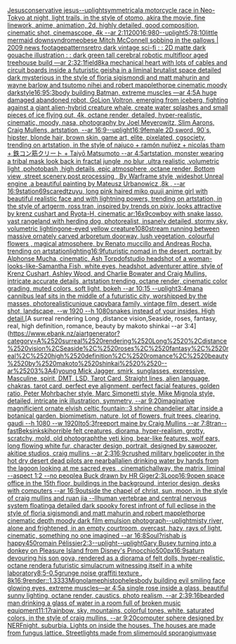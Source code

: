 [Jesus](https://www.ebank.nz/aiartgenerator?category=Jesus)[conservative jesus](https://www.ebank.nz/aiartgenerator?category=conservative%2520jesus)[--uplight](https://www.ebank.nz/aiartgenerator?category=--uplight)[symmetrical](https://www.ebank.nz/aiartgenerator?category=symmetrical)[a motorcycle race in Neo-Tokyo at night, light trails, in the style of otomo, akira the movie, fine linework, anime, animation, 2d, highly detailed, good composition, cinematic shot, cinemascope, 4k --ar 2:1](https://www.ebank.nz/aiartgenerator?category=a%2520motorcycle%2520race%2520in%2520Neo-Tokyo%2520at%2520night%2C%2520light%2520trails%2C%2520in%2520the%2520style%2520of%2520otomo%2C%2520akira%2520the%2520movie%2C%2520fine%2520linework%2C%2520anime%2C%2520animation%2C%25202d%2C%2520highly%2520detailed%2C%2520good%2520composition%2C%2520cinematic%2520shot%2C%2520cinemascope%2C%25204k%2520--ar%25202%3A1)[1200](https://www.ebank.nz/aiartgenerator?category=1200)[16:9](https://www.ebank.nz/aiartgenerator?category=16%3A9)[80](https://www.ebank.nz/aiartgenerator?category=80)[--uplight](https://www.ebank.nz/aiartgenerator?category=--uplight)[5:7](https://www.ebank.nz/aiartgenerator?category=5%3A7)[8:10](https://www.ebank.nz/aiartgenerator?category=8%3A10)[little mermaid downsyndrome](https://www.ebank.nz/aiartgenerator?category=little%2520mermaid%2520downsyndrome)[obese Mitch McConnell sobbing in the gallows | 2009 news footage](https://www.ebank.nz/aiartgenerator?category=obese%2520Mitch%2520McConnell%2520sobbing%2520in%2520the%2520gallows%2520%7C%25202009%2520news%2520footage)[patterns](https://www.ebank.nz/aiartgenerator?category=patterns)[retro dark vintage sci-fi : : 2D matte dark gouache illustration : : dark green tall cerebral robotic multifloor aged treehouse build —ar 2:3](https://www.ebank.nz/aiartgenerator?category=retro%2520dark%2520vintage%2520sci-fi%2520%3A%2520%3A%25202D%2520matte%2520dark%2520gouache%2520illustration%2520%3A%2520%3A%2520dark%2520green%2520tall%2520cerebral%2520robotic%2520multifloor%2520aged%2520treehouse%2520build%2520%E2%80%94ar%25202%3A3)[2:1](https://www.ebank.nz/aiartgenerator?category=2%3A1)[field](https://www.ebank.nz/aiartgenerator?category=field)[8k](https://www.ebank.nz/aiartgenerator?category=8k)[a mechanical heart with lots of cables and circuit boards inside a futuristic geisha in a liminal brutalist space detailed dark mysterious in the style of floria sigismondi and matt mahurin and wayne barlow and tsutomo nihei and robert mapplethorpe cinematic moody dark](https://www.ebank.nz/aiartgenerator?category=a%2520mechanical%2520heart%2520with%2520lots%2520of%2520cables%2520and%2520circuit%2520boards%2520inside%2520a%2520futuristic%2520geisha%2520in%2520a%2520liminal%2520brutalist%2520space%2520detailed%2520dark%2520mysterious%2520in%2520the%2520style%2520of%2520floria%2520sigismondi%2520and%2520matt%2520mahurin%2520and%2520wayne%2520barlow%2520and%2520tsutomo%2520nihei%2520and%2520robert%2520mapplethorpe%2520cinematic%2520moody%2520dark)[style](https://www.ebank.nz/aiartgenerator?category=style)[16:9](https://www.ebank.nz/aiartgenerator?category=16%3A9)[5:3](https://www.ebank.nz/aiartgenerator?category=5%3A3)[body building Batman, extreme muscles —ar 4:5](https://www.ebank.nz/aiartgenerator?category=body%2520building%2520Batman%2C%2520extreme%2520muscles%2520%E2%80%94ar%25204%3A5)[A huge damaged abandoned robot, GoLion Voltron, emerging from iceberg, fighting against a giant alien-hybrid creature whale, create water splashes and small pieces of ice flying out, 4k, octane render, detailed, hyper-realistic, cinematic, moody, nasa, photography by Joel Meyerowitz, Slim Aarons, Craig Mullens, artstation, --ar 16:9](https://www.ebank.nz/aiartgenerator?category=A%2520huge%2520damaged%2520abandoned%2520robot%2C%2520GoLion%2520Voltron%2C%2520emerging%2520from%2520iceberg%2C%2520fighting%2520against%2520a%2520giant%2520alien-hybrid%2520creature%2520whale%2C%2520create%2520water%2520splashes%2520and%2520small%2520pieces%2520of%2520ice%2520flying%2520out%2C%25204k%2C%2520octane%2520render%2C%2520detailed%2C%2520hyper-realistic%2C%2520cinematic%2C%2520moody%2C%2520nasa%2C%2520photography%2520by%2520Joel%2520Meyerowitz%2C%2520Slim%2520Aarons%2C%2520Craig%2520Mullens%2C%2520artstation%2C%2520--ar%252016%3A9)[--uplight](https://www.ebank.nz/aiartgenerator?category=--uplight)[16:9](https://www.ebank.nz/aiartgenerator?category=16%3A9)[female 2D sword, 90´s, hipster, blonde hair, brown skin, game art, elite, pixelated, cgsociety, trending on artstation, in the style of najuco + ramón nuñjez + nicolas tham + 鉄コン筋クリート + Taiyō Matsumoto --ar 4:5](https://www.ebank.nz/aiartgenerator?category=female%25202D%2520sword%2C%252090%C2%B4s%2C%2520hipster%2C%2520blonde%2520hair%2C%2520brown%2520skin%2C%2520game%2520art%2C%2520elite%2C%2520pixelated%2C%2520cgsociety%2C%2520trending%2520on%2520artstation%2C%2520in%2520the%2520style%2520of%2520najuco%2520%2B%2520ram%C3%B3n%2520nu%C3%B1jez%2520%2B%2520nicolas%2520tham%2520%2B%2520%E9%89%84%E3%82%B3%E3%83%B3%E7%AD%8B%E3%82%AF%E3%83%AA%E3%83%BC%E3%83%88%2520%2B%2520Taiy%C5%8D%2520Matsumoto%2520--ar%25204%3A5)[artstation, monster wearing a tribal mask look back in fractal jungle ,no blur ,ultra realistic ,volumetric light ,pohotobash ,high details ,epic atmosphere ,octane render, Bottom view ,street scenery,post processing , By Warframe style ,wideshot,Unreal engine ,a beautiful painting by Mateusz Urbanowicz ,8k , --ar 16:9](https://www.ebank.nz/aiartgenerator?category=artstation%2C%2520monster%2520wearing%2520a%2520tribal%2520mask%2520look%2520back%2520in%2520fractal%2520jungle%2520%2Cno%2520blur%2520%2Cultra%2520realistic%2520%2Cvolumetric%2520light%2520%2Cpohotobash%2520%2Chigh%2520details%2520%2Cepic%2520atmosphere%2520%2Coctane%2520render%2C%2520Bottom%2520view%2520%2Cstreet%2520scenery%2Cpost%2520processing%2520%2C%2520By%2520Warframe%2520style%2520%2Cwideshot%2CUnreal%2520engine%2520%2Ca%2520beautiful%2520painting%2520by%2520Mateusz%2520Urbanowicz%2520%2C8k%2520%2C%2520--ar%252016%3A9)[station](https://www.ebank.nz/aiartgenerator?category=station)[69](https://www.ebank.nz/aiartgenerator?category=69)[scared](https://www.ebank.nz/aiartgenerator?category=scared)[tzuyu, long pink haired miko guuji anime girl with beautiful realistic face and with lightning powers, trending on artstation, in the style of artgerm, ross tran, inspired by trends on pixiv, looks attractive by krenz cushart and Ryota-H, cinematic ar:16x9](https://www.ebank.nz/aiartgenerator?category=tzuyu%2C%2520long%2520pink%2520haired%2520miko%2520guuji%2520anime%2520girl%2520with%2520beautiful%2520realistic%2520face%2520and%2520with%2520lightning%2520powers%2C%2520trending%2520on%2520artstation%2C%2520in%2520the%2520style%2520of%2520artgerm%2C%2520ross%2520tran%2C%2520inspired%2520by%2520trends%2520on%2520pixiv%2C%2520looks%2520attractive%2520by%2520krenz%2520cushart%2520and%2520Ryota-H%2C%2520cinematic%2520ar%3A16x9)[cowboy with snake lasso, vast rangeland with herding dog, photorealist, insanely detailed, stormy sky, volumetric lighting](https://www.ebank.nz/aiartgenerator?category=cowboy%2520with%2520snake%2520lasso%2C%2520vast%2520rangeland%2520with%2520herding%2520dog%2C%2520photorealist%2C%2520insanely%2520detailed%2C%2520stormy%2520sky%2C%2520volumetric%2520lighting)[one-eyed yellow creature](https://www.ebank.nz/aiartgenerator?category=one-eyed%2520yellow%2520creature)[1080](https://www.ebank.nz/aiartgenerator?category=1080)[stream running between massive ornately carved arboretum doorway, lush vegetation, colourful flowers , magical atmosphere, by Renato muccillo and Andreas Rocha, trending on artstation](https://www.ebank.nz/aiartgenerator?category=stream%2520running%2520between%2520massive%2520ornately%2520carved%2520arboretum%2520doorway%2C%2520lush%2520vegetation%2C%2520colourful%2520flowers%2520%2C%2520magical%2520atmosphere%2C%2520by%2520Renato%2520muccillo%2520and%2520Andreas%2520Rocha%2C%2520trending%2520on%2520artstation)[lighting](https://www.ebank.nz/aiartgenerator?category=lighting)[16:9](https://www.ebank.nz/aiartgenerator?category=16%3A9)[futuristic nomad in the desert, portrait by Alphonse Mucha, cinematic, Ash Torp](https://www.ebank.nz/aiartgenerator?category=futuristic%2520nomad%2520in%2520the%2520desert%2C%2520portrait%2520by%2520Alphonse%2520Mucha%2C%2520cinematic%2C%2520Ash%2520Torp)[dof](https://www.ebank.nz/aiartgenerator?category=dof)[studio headshot of a woman-looks-like-Samantha Fish, white eyes, headshot, adventurer attire, style of Krenz Cushart, Ashley Wood, and Charlie Bowater and Craig Mullins, intricate accurate details, artstation trending, octane render, cinematic color grading, muted colors, soft light, bokeh --ar 10:15 --uplight](https://www.ebank.nz/aiartgenerator?category=studio%2520headshot%2520of%2520a%2520woman-looks-like-Samantha%2520Fish%2C%2520white%2520eyes%2C%2520headshot%2C%2520adventurer%2520attire%2C%2520style%2520of%2520Krenz%2520Cushart%2C%2520Ashley%2520Wood%2C%2520and%2520Charlie%2520Bowater%2520and%2520Craig%2520Mullins%2C%2520intricate%2520accurate%2520details%2C%2520artstation%2520trending%2C%2520octane%2520render%2C%2520cinematic%2520color%2520grading%2C%2520muted%2520colors%2C%2520soft%2520light%2C%2520bokeh%2520--ar%252010%3A15%2520--uplight)[3:4](https://www.ebank.nz/aiartgenerator?category=3%3A4)[man](https://www.ebank.nz/aiartgenerator?category=man)[a cannibus leaf sits in the middle of a futuristic city, worshipped by the masses, photorealistic](https://www.ebank.nz/aiartgenerator?category=a%2520cannibus%2520leaf%2520sits%2520in%2520the%2520middle%2520of%2520a%2520futuristic%2520city%2C%2520worshipped%2520by%2520the%2520masses%2C%2520photorealistic)[unique capybara family, vintage film, desert, wide shot, landscape, --w 1920 --h 1080](https://www.ebank.nz/aiartgenerator?category=unique%2520capybara%2520family%2C%2520vintage%2520film%2C%2520desert%2C%2520wide%2520shot%2C%2520landscape%2C%2520--w%25201920%2520--h%25201080)[snakes instead of your insides. High detail.](https://www.ebank.nz/aiartgenerator?category=snakes%2520instead%2520of%2520your%2520insides.%2520High%2520detail.)[A surreal rendering Long ,distance vision,Seaside, roses, fantasy, real, high definition, romance, beauty by makoto shinkai  --ar 3:4](https://www.ebank.nz/aiartgenerator?category=A%2520surreal%2520rendering%2520Long%2520%2Cdistance%2520vision%2CSeaside%2C%2520roses%2C%2520fantasy%2C%2520real%2C%2520high%2520definition%2C%2520romance%2C%2520beauty%2520by%2520makoto%2520shinkai%2520%2520--ar%25203%3A4)[young Mick Jagger, smirk, sunglasses, expressive, Masculine, spirit, DMT, LSD, Tarot Card, Straight lines, alien language, chakras, tarot card, perfect eye alignment, perfect facial features, golden ratio, Peter Mohrbacher style, Marc Simonetti style, Mike Mignola style, detailed, intricate ink illustration, symmetry, --ar 9:20](https://www.ebank.nz/aiartgenerator?category=young%2520Mick%2520Jagger%2C%2520smirk%2C%2520sunglasses%2C%2520expressive%2C%2520Masculine%2C%2520spirit%2C%2520DMT%2C%2520LSD%2C%2520Tarot%2520Card%2C%2520Straight%2520lines%2C%2520alien%2520language%2C%2520chakras%2C%2520tarot%2520card%2C%2520perfect%2520eye%2520alignment%2C%2520perfect%2520facial%2520features%2C%2520golden%2520ratio%2C%2520Peter%2520Mohrbacher%2520style%2C%2520Marc%2520Simonetti%2520style%2C%2520Mike%2520Mignola%2520style%2C%2520detailed%2C%2520intricate%2520ink%2520illustration%2C%2520symmetry%2C%2520--ar%25209%3A20)[imaginative magnificient ornate elvish celtic fountain::3 shrine chandelier altar inside a botanical garden, biomimetism, nature, lot of flowers, fruit trees, clearing, gaudi --h 1080 --w 1920](https://www.ebank.nz/aiartgenerator?category=imaginative%2520magnificient%2520ornate%2520elvish%2520celtic%2520fountain%3A%3A3%2520shrine%2520chandelier%2520altar%2520inside%2520a%2520botanical%2520garden%2C%2520biomimetism%2C%2520nature%2C%2520lot%2520of%2520flowers%2C%2520fruit%2520trees%2C%2520clearing%2C%2520gaudi%2520--h%25201080%2520--w%25201920)[Ito](https://www.ebank.nz/aiartgenerator?category=Ito)[5:3](https://www.ebank.nz/aiartgenerator?category=5%3A3)[freeport maine by Craig Mullins  --ar 7:8](https://www.ebank.nz/aiartgenerator?category=freeport%2520maine%2520by%2520Craig%2520Mullins%2520%2520--ar%25207%3A8)[tran](https://www.ebank.nz/aiartgenerator?category=tran)[--fast](https://www.ebank.nz/aiartgenerator?category=--fast)[Beksinkski](https://www.ebank.nz/aiartgenerator?category=Beksinkski)[horrible felt creatures, diorama, hyper-realism, grotty, scratchy, mold, old photograph](https://www.ebank.nz/aiartgenerator?category=horrible%2520felt%2520creatures%2C%2520diorama%2C%2520hyper-realism%2C%2520grotty%2C%2520scratchy%2C%2520mold%2C%2520old%2520photograph)[the yeti king, bear-like features, wolf ears, long flowing white fur, character design, portrait, designed by sawoozer, akitipe studios, craig mullins --ar 2:3](https://www.ebank.nz/aiartgenerator?category=the%2520yeti%2520king%2C%2520bear-like%2520features%2C%2520wolf%2520ears%2C%2520long%2520flowing%2520white%2520fur%2C%2520character%2520design%2C%2520portrait%2C%2520designed%2520by%2520sawoozer%2C%2520akitipe%2520studios%2C%2520craig%2520mullins%2520--ar%25202%3A3)[16:9](https://www.ebank.nz/aiartgenerator?category=16%3A9)[crushed military hgelicopter in the hot dry desert dead pilots are near](https://www.ebank.nz/aiartgenerator?category=crushed%2520military%2520hgelicopter%2520in%2520the%2520hot%2520dry%2520desert%2520dead%2520pilots%2520are%2520near)[ball](https://www.ebank.nz/aiartgenerator?category=ball)[alien drinking water by hands from the lagoon looking at me sacred eyes , cinematic](https://www.ebank.nz/aiartgenerator?category=alien%2520drinking%2520water%2520by%2520hands%2520from%2520the%2520lagoon%2520looking%2520at%2520me%2520sacred%2520eyes%2520%2C%2520cinematic)[hallway, the matrix, liminal --aspect 1:2 --no people](https://www.ebank.nz/aiartgenerator?category=hallway%2C%2520the%2520matrix%2C%2520liminal%2520--aspect%25201%3A2%2520--no%2520people)[a Buck drawn by HR Giger](https://www.ebank.nz/aiartgenerator?category=a%2520Buck%2520drawn%2520by%2520HR%2520Giger)[2:3](https://www.ebank.nz/aiartgenerator?category=2%3A3)[Loop](https://www.ebank.nz/aiartgenerator?category=Loop)[16:9](https://www.ebank.nz/aiartgenerator?category=16%3A9)[open space office in the 15th floor, buildings in the background, interior design, desks with computers --ar 16:9](https://www.ebank.nz/aiartgenerator?category=open%2520space%2520office%2520in%2520the%252015th%2520floor%2C%2520buildings%2520in%2520the%2520background%2C%2520interior%2520design%2C%2520desks%2520with%2520computers%2520--ar%252016%3A9)[outside the chapel of christ, sun, moon, in the style of craig mullins and ruan jia --ll](https://www.ebank.nz/aiartgenerator?category=outside%2520the%2520chapel%2520of%2520christ%2C%2520sun%2C%2520moon%2C%2520in%2520the%2520style%2520of%2520craig%2520mullins%2520and%2520ruan%2520jia%2520--ll)[human vertebrae and central nervous system floating](https://www.ebank.nz/aiartgenerator?category=human%2520vertebrae%2520and%2520central%2520nervous%2520system%2520floating)[a detailed dark spooky forest infront of full eclipse in the style of floria sigismondi and matt mahurin and robert mapplethorpe cinematic depth moody dark film emulsion photograph](https://www.ebank.nz/aiartgenerator?category=a%2520detailed%2520dark%2520spooky%2520forest%2520infront%2520of%2520full%2520eclipse%2520in%2520the%2520style%2520of%2520floria%2520sigismondi%2520and%2520matt%2520mahurin%2520and%2520robert%2520mapplethorpe%2520cinematic%2520depth%2520moody%2520dark%2520film%2520emulsion%2520photograph)[--uplight](https://www.ebank.nz/aiartgenerator?category=--uplight)[misty river, alone and frightened, in an empty courtroom, overcast, hazy, rays of light, cinematic, something no one imagined --ar 16:8](https://www.ebank.nz/aiartgenerator?category=misty%2520river%2C%2520alone%2520and%2520frightened%2C%2520in%2520an%2520empty%2520courtroom%2C%2520overcast%2C%2520hazy%2C%2520rays%2520of%2520light%2C%2520cinematic%2C%2520something%2520no%2520one%2520imagined%2520--ar%252016%3A8)[Soul?](https://www.ebank.nz/aiartgenerator?category=Soul%3F)[rishab is happy](https://www.ebank.nz/aiartgenerator?category=rishab%2520is%2520happy)[450](https://www.ebank.nz/aiartgenerator?category=450)[romain Pélissier](https://www.ebank.nz/aiartgenerator?category=romain%2520P%C3%A9lissier)[2:3](https://www.ebank.nz/aiartgenerator?category=2%3A3)[--uplight](https://www.ebank.nz/aiartgenerator?category=--uplight)[--uplight](https://www.ebank.nz/aiartgenerator?category=--uplight)[Gary Busey turning into a donkey on Pleasure Island from Disney's Pinocchio](https://www.ebank.nz/aiartgenerator?category=Gary%2520Busey%2520turning%2520into%2520a%2520donkey%2520on%2520Pleasure%2520Island%2520from%2520Disney%27s%2520Pinocchio)[500px](https://www.ebank.nz/aiartgenerator?category=500px)[16:9](https://www.ebank.nz/aiartgenerator?category=16%3A9)[saturn devouring his son goya, rendered as a diorama of felt dolls, hyper-realistic, octane render](https://www.ebank.nz/aiartgenerator?category=saturn%2520devouring%2520his%2520son%2520goya%2C%2520rendered%2520as%2520a%2520diorama%2520of%2520felt%2520dolls%2C%2520hyper-realistic%2C%2520octane%2520render)[a futuristic simulacrum witnessing itself in a white laboratory](https://www.ebank.nz/aiartgenerator?category=a%2520futuristic%2520simulacrum%2520witnessing%2520itself%2520in%2520a%2520white%2520laboratory)[8:5](https://www.ebank.nz/aiartgenerator?category=8%3A5)[-0.5](https://www.ebank.nz/aiartgenerator?category=-0.5)[grunge noise graffiti texture , 8k](https://www.ebank.nz/aiartgenerator?category=grunge%2520noise%2520graffiti%2520texture%2520%2C%25208k)[16:9](https://www.ebank.nz/aiartgenerator?category=16%3A9)[render::1.3333](https://www.ebank.nz/aiartgenerator?category=render%3A%3A1.3333)[Mignola](https://www.ebank.nz/aiartgenerator?category=Mignola)[mephistopheles](https://www.ebank.nz/aiartgenerator?category=mephistopheles)[body building evil smiling face glowing eyes, extreme muscles—ar 4:5](https://www.ebank.nz/aiartgenerator?category=body%2520building%2520evil%2520smiling%2520face%2520glowing%2520eyes%2C%2520extreme%2520muscles%E2%80%94ar%25204%3A5)[a single rose inside a glass, beautiful sunny lighting, octane render, caustics, photo realism, --ar 2:3](https://www.ebank.nz/aiartgenerator?category=a%2520single%2520rose%2520inside%2520a%2520glass%2C%2520beautiful%2520sunny%2520lighting%2C%2520octane%2520render%2C%2520caustics%2C%2520photo%2520realism%2C%2520--ar%25202%3A3)[9:16](https://www.ebank.nz/aiartgenerator?category=9%3A16)[bearded man drinking a glass of water in a room full of broken music equipment](https://www.ebank.nz/aiartgenerator?category=bearded%2520man%2520drinking%2520a%2520glass%2520of%2520water%2520in%2520a%2520room%2520full%2520of%2520broken%2520music%2520equipment)[11:17](https://www.ebank.nz/aiartgenerator?category=11%3A17)[rainbow, sky, mountains, colorful tones, white, saturated colors, in the style of craig mullins, --ar 9:20](https://www.ebank.nz/aiartgenerator?category=rainbow%2C%2520sky%2C%2520mountains%2C%2520colorful%2520tones%2C%2520white%2C%2520saturated%2520colors%2C%2520in%2520the%2520style%2520of%2520craig%2520mullins%2C%2520--ar%25209%3A20)[computer sphere designed by NERF](https://www.ebank.nz/aiartgenerator?category=computer%2520sphere%2520designed%2520by%2520NERF)[night. suburbia.  Lights on inside the houses. The houses are made from fungus lattice. Streetlights made from slimemould sporangium](https://www.ebank.nz/aiartgenerator?category=night.%2520suburbia.%2520%2520Lights%2520on%2520inside%2520the%2520houses.%2520The%2520houses%2520are%2520made%2520from%2520fungus%2520lattice.%2520Streetlights%2520made%2520from%2520slimemould%2520sporangium)[vase](https://www.ebank.nz/aiartgenerator?category=vase)